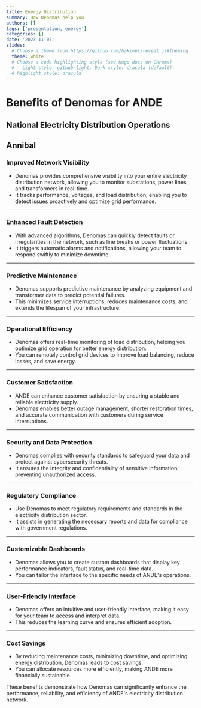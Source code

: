 ```yaml
---
title: Energy Distribution
summary: How Denomas help you
authors: []
tags: ['presentation, energy']
categories: []
date: '2023-11-07'
slides:
  # Choose a theme from https://github.com/hakimel/reveal.js#theming
  theme: white
  # Choose a code highlighting style (see Hugo docs on Chroma)
  #   Light style: github-light. Dark style: dracula (default).
  # highlight_style: dracula
---
```


# Benefits of Denomas for ANDE

## National Electricity Distribution Operations
Annibal 
---

### Improved Network Visibility

- Denomas provides comprehensive visibility into your entire electricity distribution network, allowing you to monitor substations, power lines, and transformers in real-time.
- It tracks performance, voltages, and load distribution, enabling you to detect issues proactively and optimize grid performance.

---

### Enhanced Fault Detection

- With advanced algorithms, Denomas can quickly detect faults or irregularities in the network, such as line breaks or power fluctuations.
- It triggers automatic alarms and notifications, allowing your team to respond swiftly to minimize downtime.

---

### Predictive Maintenance

- Denomas supports predictive maintenance by analyzing equipment and transformer data to predict potential failures.
- This minimizes service interruptions, reduces maintenance costs, and extends the lifespan of your infrastructure.

---

### Operational Efficiency

- Denomas offers real-time monitoring of load distribution, helping you optimize grid operation for better energy distribution.
- You can remotely control grid devices to improve load balancing, reduce losses, and save energy.

---

### Customer Satisfaction

- ANDE can enhance customer satisfaction by ensuring a stable and reliable electricity supply.
- Denomas enables better outage management, shorter restoration times, and accurate communication with customers during service interruptions.

---

### Security and Data Protection

- Denomas complies with security standards to safeguard your data and protect against cybersecurity threats.
- It ensures the integrity and confidentiality of sensitive information, preventing unauthorized access.

---

### Regulatory Compliance

- Use Denomas to meet regulatory requirements and standards in the electricity distribution sector.
- It assists in generating the necessary reports and data for compliance with government regulations.

---

### Customizable Dashboards

- Denomas allows you to create custom dashboards that display key performance indicators, fault status, and real-time data.
- You can tailor the interface to the specific needs of ANDE's operations.

---

### User-Friendly Interface

- Denomas offers an intuitive and user-friendly interface, making it easy for your team to access and interpret data.
- This reduces the learning curve and ensures efficient adoption.

---

### Cost Savings

- By reducing maintenance costs, minimizing downtime, and optimizing energy distribution, Denomas leads to cost savings.
- You can allocate resources more efficiently, making ANDE more financially sustainable.

These benefits demonstrate how Denomas can significantly enhance the performance, reliability, and efficiency of ANDE's electricity distribution network.
